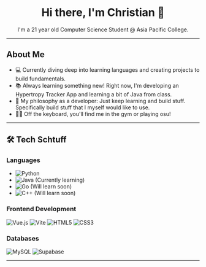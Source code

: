 <h1 align="center">Hi there, I'm Christian 👋</h1>

<p align="center">I'm a 21 year old Computer Science Student @ Asia Pacific College. </p>

---

## About Me

*   💻 Currently diving deep into learning languages and creating projects to build fundamentals.
*   📚 Always learning something new! Right now, I'm developing an Hypertropy Tracker App and learning a bit of Java from class.
*   🧠 My philosophy as a developer: Just keep learning and build stuff. Specifically build stuff that I myself would like to use.
*   🏋️‍♂️ Off the keyboard, you'll find me in the gym or playing osu!   
---

## 🛠️ Tech Schtuff

### Languages
*   <img src="https://img.shields.io/badge/Python-3776AB?style=for-the-badge&logo=python&logoColor=white" alt="Python"/>
*   <img src="https://img.shields.io/badge/Java-007396?style=for-the-badge&logo=java&logoColor=white" alt="Java"/> (Currently learning)
*   <img src="https://img.shields.io/badge/Go-00ADD8?style=for-the-badge&logo=go&logoColor=white" alt="Go"/> (Will learn soon)
*   <img src="https://img.shields.io/badge/C%2B%2B-00599C?style=for-the-badge&logo=c%2B%2B&logoColor=white" alt="C++"/> (Will learn soon)

### Frontend Development
<img src="https://img.shields.io/badge/Vue.js-4FC08D?style=for-the-badge&logo=vuedotjs&logoColor=white" alt="Vue.js"/> <img src="https://img.shields.io/badge/Vite-646CFF?style=for-the-badge&logo=vite&logoColor=white" alt="Vite"/> <img src="https://img.shields.io/badge/HTML5-E34F26?style=for-the-badge&logo=html5&logoColor=white" alt="HTML5"/> <img src="https://img.shields.io/badge/CSS3-1572B6?style=for-the-badge&logo=css3&logoColor=white" alt="CSS3"/>

### Databases
<img src="https://img.shields.io/badge/MySQL-4479A1?style=for-the-badge&logo=mysql&logoColor=white" alt="MySQL"/> <img src="https://img.shields.io/badge/Supabase-171E2D?style=for-the-badge&logo=supabase&logoColor=white" alt="Supabase"/>

---
